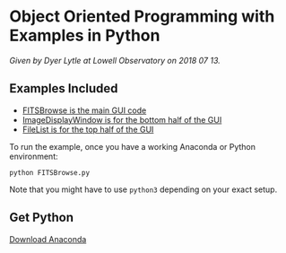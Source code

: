 Object Oriented Programming with Examples in Python
===================================================

*Given by Dyer Lytle at Lowell Observatory on 2018 07 13.*

## Examples Included

* [FITSBrowse is the main GUI code](FITSBrowse.py)
* [ImageDisplayWindow is for the bottom half of the GUI](ImageDisplayWindow.py)
* [FileList is for the top half of the GUI](FileList.py)

To run the example, once you have a working Anaconda or Python environment:

```python FITSBrowse.py```

Note that you might have to use `python3` depending on your exact setup.

## Get Python
[Download Anaconda](https://www.anaconda.com/download/)
